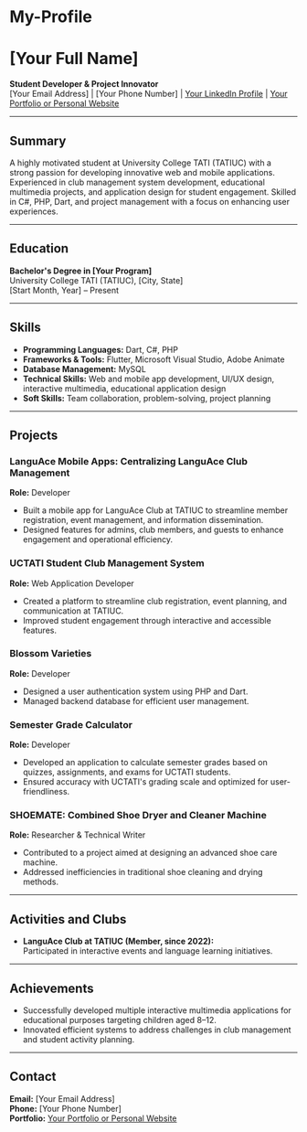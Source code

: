 # My-Profile

# [Your Full Name]
**Student Developer & Project Innovator**  
[Your Email Address] | [Your Phone Number] | [Your LinkedIn Profile](https://linkedin.com/in/yourprofile) | [Your Portfolio or Personal Website](https://yourwebsite.com)

---

## Summary
A highly motivated student at University College TATI (TATIUC) with a strong passion for developing innovative web and mobile applications. Experienced in club management system development, educational multimedia projects, and application design for student engagement. Skilled in C#, PHP, Dart, and project management with a focus on enhancing user experiences.

---

## Education
**Bachelor's Degree in [Your Program]**  
University College TATI (TATIUC), [City, State]  
[Start Month, Year] – Present

---

## Skills
- **Programming Languages:** Dart, C#, PHP  
- **Frameworks & Tools:** Flutter, Microsoft Visual Studio, Adobe Animate  
- **Database Management:** MySQL  
- **Technical Skills:** Web and mobile app development, UI/UX design, interactive multimedia, educational application design  
- **Soft Skills:** Team collaboration, problem-solving, project planning

---

## Projects

### LanguAce Mobile Apps: Centralizing LanguAce Club Management  
**Role:** Developer  
- Built a mobile app for LanguAce Club at TATIUC to streamline member registration, event management, and information dissemination.  
- Designed features for admins, club members, and guests to enhance engagement and operational efficiency.  

### UCTATI Student Club Management System  
**Role:** Web Application Developer  
- Created a platform to streamline club registration, event planning, and communication at TATIUC.  
- Improved student engagement through interactive and accessible features.

### Blossom Varieties  
**Role:** Developer  
- Designed a user authentication system using PHP and Dart.  
- Managed backend database for efficient user management.  

### Semester Grade Calculator  
**Role:** Developer  
- Developed an application to calculate semester grades based on quizzes, assignments, and exams for UCTATI students.  
- Ensured accuracy with UCTATI's grading scale and optimized for user-friendliness.

### SHOEMATE: Combined Shoe Dryer and Cleaner Machine  
**Role:** Researcher & Technical Writer  
- Contributed to a project aimed at designing an advanced shoe care machine.  
- Addressed inefficiencies in traditional shoe cleaning and drying methods.

---

## Activities and Clubs
- **LanguAce Club at TATIUC (Member, since 2022):**  
  Participated in interactive events and language learning initiatives.  

---

## Achievements
- Successfully developed multiple interactive multimedia applications for educational purposes targeting children aged 8–12.
- Innovated efficient systems to address challenges in club management and student activity planning.

---

## Contact
**Email:** [Your Email Address]  
**Phone:** [Your Phone Number]  
**Portfolio:** [Your Portfolio or Personal Website](https://yourwebsite.com)  
